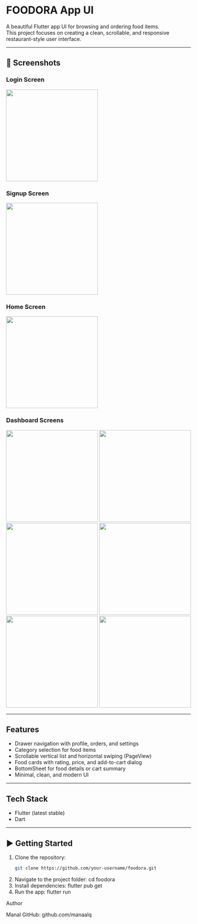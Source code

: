 #  FOODORA App UI

A beautiful Flutter app UI for browsing and ordering food items.  
This project focuses on creating a clean, scrollable, and responsive restaurant-style user interface.

---

## 📱 Screenshots

### Login Screen  
<img src="foodora/assets/Images/screenshots/login.png" width="250">

### Signup Screen  
<img src="foodora/assets/Images/screenshots/signup.png" width="250">

### Home Screen  
<img src="foodora/assets/Images/screenshots/home_screen.png" width="250">

### Dashboard Screens  
<img src="foodora/assets/Images/screenshots/dashbords1.png" width="250">  
<img src="foodora/assets/Images/screenshots/dashbords2.png" width="250">  
<img src="foodora/assets/Images/screenshots/dashbords3.png" width="250">  
<img src="foodora/assets/Images/screenshots/dashbords4.png" width="250">  
<img src="foodora/assets/Images/screenshots/dashbords5.png" width="250">  
<img src="foodora/assets/Images/screenshots/dashbords6.png" width="250">

---

##  Features

-  Drawer navigation with profile, orders, and settings  
-  Category selection for food items  
-  Scrollable vertical list and horizontal swiping (PageView)  
-  Food cards with rating, price, and add-to-cart dialog  
-  BottomSheet for food details or cart summary  
-  Minimal, clean, and modern UI  

---

##  Tech Stack

- Flutter (latest stable)
- Dart

---

## ▶️ Getting Started

1. Clone the repository:
   ```bash
   git clone https://github.com/your-username/foodora.git
2. Navigate to the project folder:
cd foodora
3. Install dependencies:
flutter pub get
4. Run the app:
flutter run

 Author

Manal 
GitHub: github.com/manaalq

